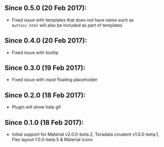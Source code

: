 ## Since 0.5.0 (20 Feb 2017):

  - Fixed issue with templates that does not have name such as `button/.html` will also be included as part of templates

## Since 0.4.0 (20 Feb 2017):

  - Fixed issue with tooltip

## Since 0.3.0 (19 Feb 2017):

  - Fixed issue with input floating placeholder

## Since 0.2.0 (18 Feb 2017):

  - Plugin will show help gif

## Since 0.1.0 (18 Feb 2017):
  
  - Initial support for Material v2.0.0-beta.2, Teradata covalent v1.0.0-beta.1, Flex layout 1.0.0-beta.5 & Material icons
